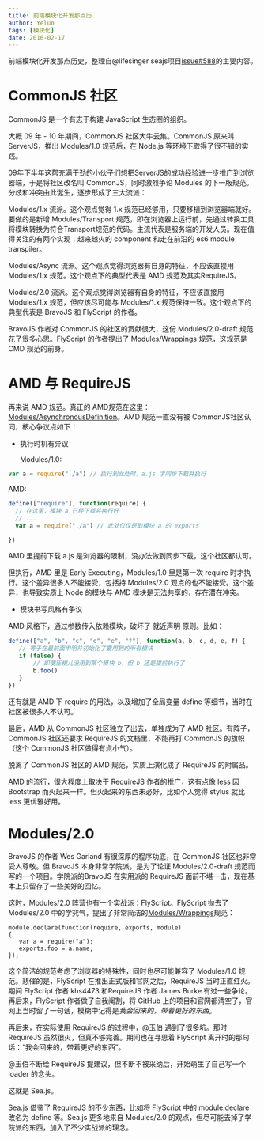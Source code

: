 ```yaml
---
title: 前端模块化开发那点历
author: Yeluo
tags: [模块化]
date: 2016-02-17
---
```


前端模块化开发那点历史，整理自@lifesinger seajs项目[issue#588](https://github.com/seajs/seajs/issues/588)的主要内容。

# CommonJS 社区

CommonJS 是一个有志于构建 JavaScript 生态圈的组织。

大概 09 年 - 10 年期间，CommonJS 社区大牛云集。CommonJS 原来叫 ServerJS，推出 Modules/1.0 规范后，在 Node.js 等环境下取得了很不错的实践。

09年下半年这帮充满干劲的小伙子们想把ServerJS的成功经验进一步推广到浏览器端，于是将社区改名叫 CommonJS，同时激烈争论 Modules 的下一版规范。分歧和冲突由此诞生，逐步形成了三大流派：

Modules/1.x 流派。这个观点觉得 1.x 规范已经够用，只要移植到浏览器端就好。要做的是新增 Modules/Transport 规范，即在浏览器上运行前，先通过转换工具将模块转换为符合Transport规范的代码。主流代表是服务端的开发人员。现在值得关注的有两个实现：越来越火的 component 和走在前沿的 es6 module transpiler。

Modules/Async 流派。这个观点觉得浏览器有自身的特征，不应该直接用 Modules/1.x 规范。这个观点下的典型代表是 AMD 规范及其实RequireJS。

Modules/2.0 流派。这个观点觉得浏览器有自身的特征，不应该直接用 Modules/1.x 规范，但应该尽可能与 Modules/1.x 规范保持一致。这个观点下的典型代表是 BravoJS 和 FlyScript 的作者。

BravoJS 作者对 CommonJS 的社区的贡献很大，这份 Modules/2.0-draft 规范花了很多心思。FlyScript 的作者提出了 Modules/Wrappings 规范，这规范是 CMD 规范的前身。

# AMD 与 RequireJS

再来说 AMD 规范。真正的 AMD规范在这里：[Modules/AsynchronousDefinition](http://wiki.commonjs.org/wiki/Modules/AsynchronousDefinition)。AMD 规范一直没有被 CommonJS社区认同，核心争议点如下：

- 执行时机有异议

  Modules/1.0:

``` javascript
var a = require("./a") // 执行到此处时，a.js 才同步下载并执行
```

   AMD:

``` javascript
define(["require"], function(require) {
  // 在这里，模块 a 已经下载并执行好
  // ...
  var a = require("./a") // 此处仅仅是取模块 a 的 exports

})
```

AMD 里提前下载 a.js 是浏览器的限制，没办法做到同步下载，这个社区都认可。

但执行，AMD 里是 Early Executing，Modules/1.0 里是第一次 require 时才执行。这个差异很多人不能接受，包括持 Modules/2.0 观点的也不能接受。这个差异，也导致实质上 Node 的模块与 AMD 模块是无法共享的，存在潜在冲突。

- 模块书写风格有争议

AMD 风格下，通过参数传入依赖模块，破坏了 就近声明 原则。比如：

``` javascript
define(["a", "b", "c", "d", "e", "f"], function(a, b, c, d, e, f) {
   // 等于在最前面申明并初始化了要用到的所有模块
   if (false) {
       // 即便压根儿没用到某个模块 b，但 b 还是提前执行了
       b.foo()
   }
})
```

还有就是 AMD 下 require 的用法，以及增加了全局变量 define 等细节，当时在社区被很多人不认可。

最后，AMD 从 CommonJS 社区独立了出去，单独成为了 AMD 社区。有阵子，CommonJS 社区还要求 RequireJS 的文档里，不能再打 CommonJS 的旗帜（这个 CommonJS 社区做得有点小气）。

脱离了 CommonJS 社区的 AMD 规范，实质上演化成了 RequireJS 的附属品。

AMD 的流行，很大程度上取决于 RequireJS 作者的推广，这有点像 less 因 Bootstrap 而火起来一样。但火起来的东西未必好，比如个人觉得 stylus 就比 less 更优雅好用。

# Modules/2.0

BravoJS 的作者 Wes Garland 有很深厚的程序功底，在 CommonJS 社区也非常受人尊敬。但 BravoJS 本身非常学院派，是为了论证 Modules/2.0-draft 规范而写的一个项目。学院派的BravoJS 在实用派的 RequireJS 面前不堪一击，现在基本上只留存了一些美好的回忆。

这时，Modules/2.0 阵营也有一个实战派：FlyScript。FlyScript 抛去了 Modules/2.0 中的学究气，提出了非常简洁的[Modules/Wrappings](http://wiki.commonjs.org/wiki/Modules/Wrappings)规范：

```
module.declare(function(require, exports, module)
{
   var a = require("a");
   exports.foo = a.name;
});
```


这个简洁的规范考虑了浏览器的特殊性，同时也尽可能兼容了 Modules/1.0 规范。悲催的是，FlyScript 在推出正式版和官网之后，RequireJS 当时正直红火。期间 FlyScript 作者 khs4473 和RequireJS 作者 James Burke 有过一些争论。再后来，FlyScript 作者做了自我阉割，将 GitHub 上的项目和官网都清空了，官网上当时留了一句话，模糊中记得是*我会回来的，带着更好的东西*。

再后来，在实际使用 RequireJS 的过程中，@玉伯 遇到了很多坑。那时 RequireJS 虽然很火，但真不够完善。期间也在寻思着 FlyScript 离开时的那句话：“我会回来的，带着更好的东西”。

@玉伯不断给 RequireJS 提建议，但不断不被采纳后，开始萌生了自己写一个 loader 的念头。

这就是 Sea.js。

Sea.js 借鉴了 RequireJS 的不少东西，比如将 FlyScript 中的 module.declare 改名为 define 等。Sea.js 更多地来自 Modules/2.0 的观点，但尽可能去掉了学院派的东西，加入了不少实战派的理念。